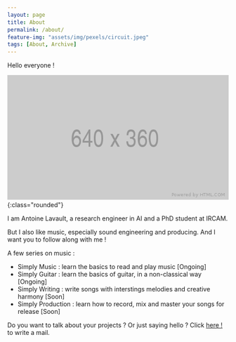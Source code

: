 ```yaml
---
layout: page
title: About
permalink: /about/
feature-img: "assets/img/pexels/circuit.jpeg"
tags: [About, Archive]
---
```


Hello everyone !

![piano](/assets/img/posts/placeholder.png){:class="rounded"}

I am Antoine Lavault, a research engineer in AI and a PhD student at IRCAM.

But I also like music, especially sound engineering and producing. And I want you to follow along with me !


A few series on music :

* Simply Music : learn the basics to read and play music [Ongoing]
* Simply Guitar : learn the basics of guitar, in a non-classical way [Ongoing]
* Simply Writing : write songs with interstings melodies and creative harmony [Soon]
* Simply Production : learn how to record, mix and master your songs for release [Soon]

Do you want to talk about your projects ? Or just saying hello ? Click [here !](mailto:apeiron.prod@gmail.com?subject=[Contact]) to write a mail.
